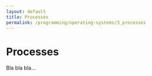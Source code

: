 ```yaml
---
layout: default
title: Processes
permalink: /programming/operating-systems/3_processes
---
```


# Processes

Bla bla bla...
